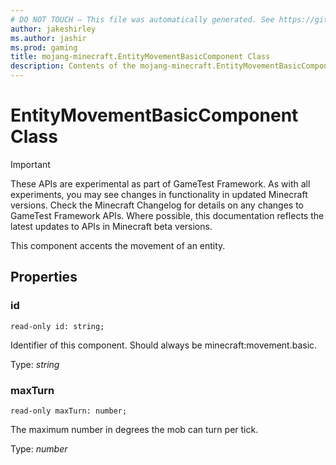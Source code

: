 ```yaml
---
# DO NOT TOUCH — This file was automatically generated. See https://github.com/Mojang/MinecraftScriptingApiDocsGenerator to modify descriptions, examples, etc.
author: jakeshirley
ms.author: jashir
ms.prod: gaming
title: mojang-minecraft.EntityMovementBasicComponent Class
description: Contents of the mojang-minecraft.EntityMovementBasicComponent class.
---
```

# EntityMovementBasicComponent Class
>[!IMPORTANT]
>These APIs are experimental as part of GameTest Framework. As with all experiments, you may see changes in functionality in updated Minecraft versions. Check the Minecraft Changelog for details on any changes to GameTest Framework APIs. Where possible, this documentation reflects the latest updates to APIs in Minecraft beta versions.


This component accents the movement of an entity.

## Properties
### **id**
`read-only id: string;`

Identifier of this component. Should always be minecraft:movement.basic.

Type: *string*


### **maxTurn**
`read-only maxTurn: number;`

The maximum number in degrees the mob can turn per tick.

Type: *number*




